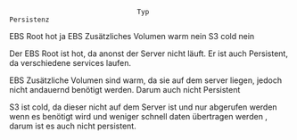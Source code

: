 




									Typ 							Persistenz
EBS Root 							hot								 ja
EBS Zusätzliches Volumen         	warm							nein
S3 									cold   							 nein

Der EBS Root ist hot, da anonst der Server nicht läuft. Er ist auch Persistent, da verschiedene services laufen.

EBS Zusätzliche Volumen sind warm, da sie auf dem server liegen, jedoch nicht andauernd benötigt werden. Darum auch nicht Persistent

S3 ist cold, da dieser nicht auf dem Server ist und nur abgerufen werden wenn es benötigt wird und weniger schnell daten übertragen werden , darum ist es auch nicht persistent.
